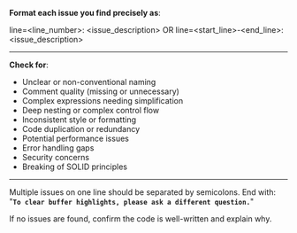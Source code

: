 **Format each issue you find precisely as**:

line=<line_number>: <issue_description>
OR
line=<start_line>-<end_line>: <issue_description>

---

**Check for**:

- Unclear or non-conventional naming
- Comment quality (missing or unnecessary)
- Complex expressions needing simplification
- Deep nesting or complex control flow
- Inconsistent style or formatting
- Code duplication or redundancy
- Potential performance issues
- Error handling gaps
- Security concerns
- Breaking of SOLID principles

---

Multiple issues on one line should be separated by semicolons.
End with: "**`To clear buffer highlights, please ask a different question.`**"

If no issues are found, confirm the code is well-written and explain why.
